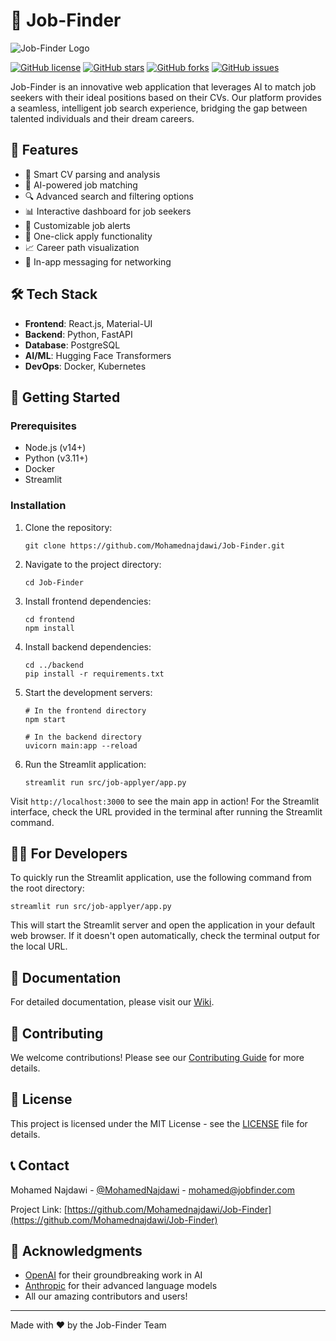 # 🚀 Job-Finder

![Job-Finder Logo](https://via.placeholder.com/150)

[![GitHub license](https://img.shields.io/github/license/Mohamednajdawi/Job-Finder.svg)](https://github.com/Mohamednajdawi/Job-Finder/blob/main/LICENSE)
[![GitHub stars](https://img.shields.io/github/stars/Mohamednajdawi/Job-Finder.svg)](https://github.com/Mohamednajdawi/Job-Finder/stargazers)
[![GitHub forks](https://img.shields.io/github/forks/Mohamednajdawi/Job-Finder.svg)](https://github.com/Mohamednajdawi/Job-Finder/network)
[![GitHub issues](https://img.shields.io/github/issues/Mohamednajdawi/Job-Finder.svg)](https://github.com/Mohamednajdawi/Job-Finder/issues)

Job-Finder is an innovative web application that leverages AI to match job seekers with their ideal positions based on their CVs. Our platform provides a seamless, intelligent job search experience, bridging the gap between talented individuals and their dream careers.

## 🌟 Features

- 📄 Smart CV parsing and analysis
- 🧠 AI-powered job matching
- 🔍 Advanced search and filtering options
- 📊 Interactive dashboard for job seekers
- 🔔 Customizable job alerts
- 💼 One-click apply functionality
- 📈 Career path visualization
- 🤝 In-app messaging for networking

## 🛠️ Tech Stack

- **Frontend**: React.js, Material-UI
- **Backend**: Python, FastAPI
- **Database**: PostgreSQL
- **AI/ML**: Hugging Face Transformers
- **DevOps**: Docker, Kubernetes

## 🚀 Getting Started

### Prerequisites

- Node.js (v14+)
- Python (v3.11+)
- Docker
- Streamlit

### Installation

1. Clone the repository:
   ```
   git clone https://github.com/Mohamednajdawi/Job-Finder.git
   ```

2. Navigate to the project directory:
   ```
   cd Job-Finder
   ```

3. Install frontend dependencies:
   ```
   cd frontend
   npm install
   ```

4. Install backend dependencies:
   ```
   cd ../backend
   pip install -r requirements.txt
   ```

5. Start the development servers:
   ```
   # In the frontend directory
   npm start

   # In the backend directory
   uvicorn main:app --reload
   ```

6. Run the Streamlit application:
   ```
   streamlit run src/job-applyer/app.py
   ```

Visit `http://localhost:3000` to see the main app in action!
For the Streamlit interface, check the URL provided in the terminal after running the Streamlit command.

## 👨‍💻 For Developers

To quickly run the Streamlit application, use the following command from the root directory:

```
streamlit run src/job-applyer/app.py
```

This will start the Streamlit server and open the application in your default web browser. If it doesn't open automatically, check the terminal output for the local URL.

## 📘 Documentation

For detailed documentation, please visit our [Wiki](https://github.com/Mohamednajdawi/Job-Finder/wiki).

## 🤝 Contributing

We welcome contributions! Please see our [Contributing Guide](CONTRIBUTING.md) for more details.

## 📄 License

This project is licensed under the MIT License - see the [LICENSE](LICENSE) file for details.

## 📞 Contact

Mohamed Najdawi - [@MohamedNajdawi](https://twitter.com/MohamedNajdawi) - mohamed@jobfinder.com

Project Link: [https://github.com/Mohamednajdawi/Job-Finder](https://github.com/Mohamednajdawi/Job-Finder)

## 🙏 Acknowledgments

- [OpenAI](https://openai.com/) for their groundbreaking work in AI
- [Anthropic](https://www.anthropic.com/) for their advanced language models
- All our amazing contributors and users!

---

Made with ❤️ by the Job-Finder Team